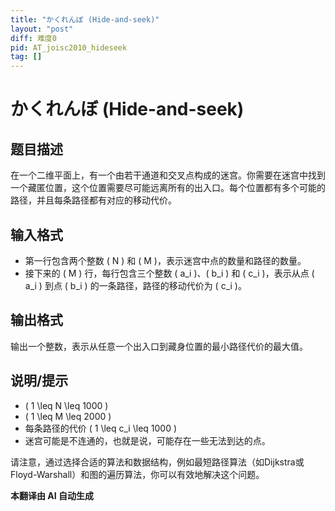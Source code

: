 ```yaml
---
title: "かくれんぼ (Hide-and-seek)"
layout: "post"
diff: 难度0
pid: AT_joisc2010_hideseek
tag: []
---
```


# かくれんぼ (Hide-and-seek)

## 题目描述

在一个二维平面上，有一个由若干通道和交叉点构成的迷宫。你需要在迷宫中找到一个藏匿位置，这个位置需要尽可能远离所有的出入口。每个位置都有多个可能的路径，并且每条路径都有对应的移动代价。

## 输入格式

- 第一行包含两个整数 \( N \) 和 \( M \)，表示迷宫中点的数量和路径的数量。
- 接下来的 \( M \) 行，每行包含三个整数 \( a_i \)、\( b_i \) 和 \( c_i \)，表示从点 \( a_i \) 到点 \( b_i \) 的一条路径，路径的移动代价为 \( c_i \)。

## 输出格式

输出一个整数，表示从任意一个出入口到藏身位置的最小路径代价的最大值。

## 说明/提示

- \( 1 \leq N \leq 1000 \)
- \( 1 \leq M \leq 2000 \)
- 每条路径的代价 \( 1 \leq c_i \leq 1000 \)
- 迷宫可能是不连通的，也就是说，可能存在一些无法到达的点。

请注意，通过选择合适的算法和数据结构，例如最短路径算法（如Dijkstra或Floyd-Warshall）和图的遍历算法，你可以有效地解决这个问题。

 **本翻译由 AI 自动生成**

